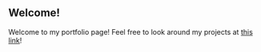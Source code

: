 ## Welcome!

Welcome to my portfolio page! Feel free to look around my projects at [this link](https://harukam122.github.io/portfolio/)!